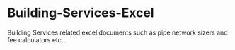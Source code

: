 # Building-Services-Excel
Building Services related excel documents such as pipe network sizers and fee calculators etc.
